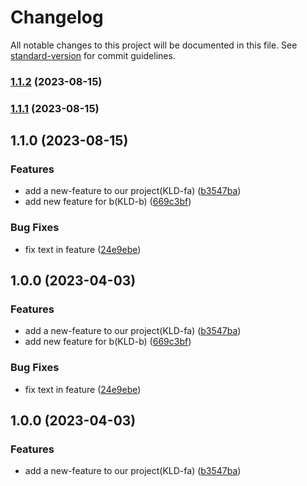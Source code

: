 # Changelog

All notable changes to this project will be documented in this file. See [standard-version](https://github.com/conventional-changelog/standard-version) for commit guidelines.

### [1.1.2](https://github.com/Faraz1995/changelog/compare/v1.1.1...v1.1.2) (2023-08-15)

### [1.1.1](https://github.com/Faraz1995/changelog/compare/v1.1.0...v1.1.1) (2023-08-15)

## 1.1.0 (2023-08-15)


### Features

* add a new-feature to our project(KLD-fa) ([b3547ba](https://github.com/Faraz1995/changelog/commit/b3547ba609044ca01d73516856645b2b76c14003))
* add new feature for b(KLD-b) ([669c3bf](https://github.com/Faraz1995/changelog/commit/669c3bf76dae1438dfcd3f7609de1a980151f579))


### Bug Fixes

* fix text in feature ([24e9ebe](https://github.com/Faraz1995/changelog/commit/24e9ebe3aa57bfc4334bd2534b5f169445e069b0))

## 1.0.0 (2023-04-03)


### Features

* add a new-feature to our project(KLD-fa) ([b3547ba](https://github.com/Faraz1995/changelog/commit/b3547ba609044ca01d73516856645b2b76c14003))
* add new feature for b(KLD-b) ([669c3bf](https://github.com/Faraz1995/changelog/commit/669c3bf76dae1438dfcd3f7609de1a980151f579))


### Bug Fixes

* fix text in feature ([24e9ebe](https://github.com/Faraz1995/changelog/commit/24e9ebe3aa57bfc4334bd2534b5f169445e069b0))

## 1.0.0 (2023-04-03)


### Features

* add a new-feature to our project(KLD-fa) ([b3547ba](https://github.com/Faraz1995/changelog/commit/b3547ba609044ca01d73516856645b2b76c14003))
